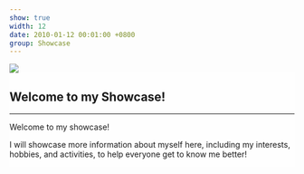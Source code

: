 ```yaml
---
show: true
width: 12
date: 2010-01-12 00:01:00 +0800
group: Showcase
---
```

<div>
  <img data-src="{{ 'assets/images/covers/caoping.jpg' | relative_url }}" class="lazy w-100 rounded-sm" src="{{ '/assets/images/empty_300x200.png' | relative_url }}">
  <div class="card-img-overlay" style="overflow: scroll; background: rgb(255,255,255,0.8)">
    <div class="p-4">
      <h2>Welcome to my Showcase!</h2>
      <hr />
      <p>
      Welcome to my showcase!
      </p>
      <p>
        I will showcase more information about myself here, including my interests, hobbies, and activities, to help everyone get to know me better!
      </p>
    </div>
  </div>
</div>
